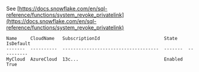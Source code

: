 See [https://docs.snowflake.com/en/sql-reference/functions/system_revoke_privatelink](https://docs.snowflake.com/en/sql-reference/functions/system_revoke_privatelink)
```
Name     CloudName   SubscriptionId                        State    IsDefault
-------  ----------  ------------------------------------  -------  ----------
MyCloud  AzureCloud  13c...                                Enabled  True
```
